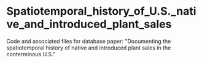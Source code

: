 # Spatiotemporal_history_of_U.S._native_and_introduced_plant_sales
Code and associated files for database paper: "Documenting the spatiotemporal history of native and introduced plant sales in the conterminous U.S."
